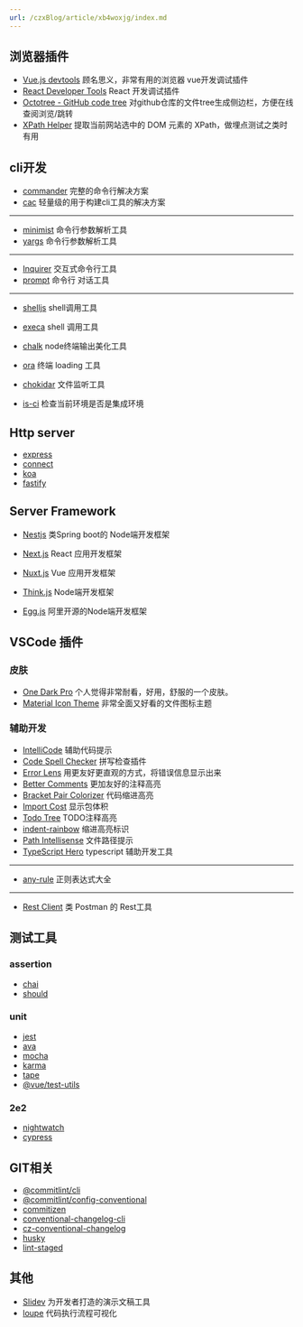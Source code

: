 ```yaml
---
url: /czxBlog/article/xb4woxjg/index.md
---
```

## 浏览器插件

* [Vue.js devtools](https://chrome.google.com/webstore/detail/vuejs-devtools/nhdogjmejiglipccpnnnanhbledajbpd?) 顾名思义，非常有用的浏览器 vue开发调试插件
* [React Developer Tools](https://chrome.google.com/webstore/detail/react-developer-tools/fmkadmapgofadopljbjfkapdkoienihi) React 开发调试插件
* [Octotree - GitHub code tree](https://chrome.google.com/webstore/detail/octotree-github-code-tree/bkhaagjahfmjljalopjnoealnfndnagc) 对github仓库的文件tree生成侧边栏，方便在线查阅浏览/跳转
* [XPath Helper](https://chrome.google.com/webstore/detail/xpath-helper/hgimnogjllphhhkhlmebbmlgjoejdpjl) 提取当前网站选中的 DOM 元素的 XPath，做埋点测试之类时有用

## cli开发

* [commander](https://www.npmjs.com/package/commander) 完整的命令行解决方案
* [cac](https://www.npmjs.com/package/cac) 轻量级的用于构建cli工具的解决方案

***

* [minimist](https://www.npmjs.com/package/minimist) 命令行参数解析工具
* [yargs](https://www.npmjs.com/package/yargs) 命令行参数解析工具

***

* [Inquirer](https://www.npmjs.com/package/inquirer) 交互式命令行工具
* [prompt](https://www.npmjs.com/package/prompt) 命令行 对话工具

***

* [shelljs](https://www.npmjs.com/package/shelljs) shell调用工具

* [execa](https://www.npmjs.com/package/execa) shell 调用工具

* [chalk](https://www.npmjs.com/package/chalk) node终端输出美化工具

* [ora](https://www.npmjs.com/package/ora) 终端 loading 工具

* [chokidar](https://www.npmjs.com/package/chokidar) 文件监听工具

* [is-ci](https://www.npmjs.com/package/is-ci) 检查当前环境是否是集成环境

## Http server

* [express](http://expressjs.com/)
* [connect](https://github.com/senchalabs/connect)
* [koa](https://koajs.com/)
* [fastify](https://www.fastify.io/)

## Server Framework

* [Nestjs](https://nestjs.com/) 类Spring boot的 Node端开发框架

* [Next.js](https://nextjs.org/) React 应用开发框架

* [Nuxt.js](https://nuxtjs.org/) Vue 应用开发框架

* [Think.js](https://thinkjs.org/) Node端开发框架

* [Egg.js](https://www.eggjs.org/index) 阿里开源的Node端开发框架

## VSCode 插件

### 皮肤

* [One Dark Pro](https://marketplace.visualstudio.com/items?itemName=zhuangtongfa.Material-theme) 个人觉得非常耐看，好用，舒服的一个皮肤。
* [Material Icon Theme](https://marketplace.visualstudio.com/items?itemName=PKief.material-icon-theme) 非常全面又好看的文件图标主题

### 辅助开发

* [IntelliCode](https://marketplace.visualstudio.com/items?itemName=VisualStudioExptTeam.vscodeintellicode) 辅助代码提示
* [Code Spell Checker](https://marketplace.visualstudio.com/items?itemName=streetsidesoftware.code-spell-checker) 拼写检查插件
* [Error Lens](https://marketplace.visualstudio.com/items?itemName=usernamehw.errorlens) 用更友好更直观的方式，将错误信息显示出来
* [Better Comments](https://marketplace.visualstudio.com/items?itemName=aaron-bond.better-comments) 更加友好的注释高亮
* [Bracket Pair Colorizer](https://marketplace.visualstudio.com/items?itemName=CoenraadS.bracket-pair-colorizer) 代码缩进高亮
* [Import Cost](https://marketplace.visualstudio.com/items?itemName=wix.vscode-import-cost) 显示包体积
* [Todo Tree](https://marketplace.visualstudio.com/items?itemName=Gruntfuggly.todo-tree) TODO注释高亮
* [indent-rainbow](https://marketplace.visualstudio.com/items?itemName=oderwat.indent-rainbow) 缩进高亮标识
* [Path Intellisense](https://marketplace.visualstudio.com/items?itemName=christian-kohler.path-intellisense) 文件路径提示
* [TypeScript Hero](https://marketplace.visualstudio.com/items?itemName=rbbit.typescript-hero) typescript 辅助开发工具

***

* [any-rule](https://marketplace.visualstudio.com/items?itemName=russell.any-rule) 正则表达式大全

***

* [Rest Client](https://marketplace.visualstudio.com/items?itemName=humao.rest-client) 类 Postman 的 Rest工具

## 测试工具

### assertion

* [chai](https://www.npmjs.com/package/chai)
* [should](https://www.npmjs.com/package/should)

### unit

* [jest](https://www.npmjs.com/package/jest)
* [ava](https://www.npmjs.com/package/ava)
* [mocha](https://www.npmjs.com/package/mocha)
* [karma](https://www.npmjs.com/package/karma)
* [tape](https://www.npmjs.com/package/tape)
* [@vue/test-utils](https://www.npmjs.com/package/@vue/test-utils)

### 2e2

* [nightwatch](https://www.npmjs.com/package/nightwatch)
* [cypress](https://www.npmjs.com/package/cypress)

## GIT相关

* [@commitlint/cli](https://www.npmjs.com/package/@commitlint/cli)
* [@commitlint/config-conventional](https://www.npmjs.com/package/@commitlint/config-conventional)
* [commitizen](https://www.npmjs.com/package/commitizen)
* [conventional-changelog-cli](https://www.npmjs.com/package/conventional-changelog-cli)
* [cz-conventional-changelog](https://www.npmjs.com/package/cz-conventional-changelog)
* [husky](https://www.npmjs.com/package/husky)
* [lint-staged](https://www.npmjs.com/package/lint-staged)

## 其他

* [Slidev](https://github.com/slidevjs/slidev) 为开发者打造的演示文稿工具
* [loupe](http://latentflip.com/loupe/) 代码执行流程可视化
